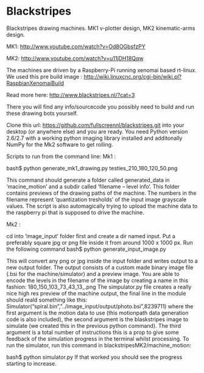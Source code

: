 Blackstripes
============

Blackstripes drawing machines. MK1 v-plotter design, MK2 kinematic-arms design.

MK1: http://www.youtube.com/watch?v=Od8OGbsfzPY

MK2: http://www.youtube.com/watch?v=u11jDH18Qqw

The machines are driven by a Raspberry-Pi running xenomai based rt-linux. We used this pre build image : http://wiki.linuxcnc.org/cgi-bin/wiki.pl?RaspbianXenomaiBuild

Read more here: http://www.blackstripes.nl/?cat=3


There you will find any info/sourcecode you possibly need to build and run these drawing bots yourself.

Clone this url: https://github.com/fullscreennl/blackstripes.git into your desktop (or anywhere else) and you are ready. You need Python version 2.6/2.7 with a working python imaging library installed and additonally NumPy for the Mk2 software to get rolling.

Scripts to run from the command line:
 Mk1 :

bash$ python generate_mk1_drawing.py testies_210_180_120_50.png

This command should generate a folder called generated_data in ‘macine_motion’ and a subdir called ‘filename – level info‘. This folder contains previews of the drawing paths of the machine. The numbers in the filename represent  ‘quantization tresholds’ of the input image grayscale values. The script is also automagically trying to upload the machine data to the raspberry pi that is supposed to drive the machine.

Mk2 :

cd into ‘image_input’ folder first and create a dir named input. Put a preferably square jpg or png file inside it from around 1000 x 1000 px. Run the following command
 bash$ python generate_input_image.py

This will convert any png or jpg inside the input folder and writes output to a new output folder. The output consists of a custom made binary image file (.bsi for the machine/simulator) and a preview image. You are able to encode the levels in the filename of the image by creating a name in this fashion: 180_150_103_73_43_13_.png
 The simpulator.py file creates a really nice high res preview of the machine output, the final line in the module should reald something like this:
Simulator(“spiral.bin”,”../image_input/output/photo.bsi”,8239711)
 where the first argument is the motion data to use (this motionpath data generation code is also included), the second argument is the blaskstripes image to simulate (we created this in the previous python command). The third argument is a total number of instructions this is a prop to give some feedback of the simulation progress in the terminal whilst processing. To run the simulator, run this command in blackstripesMK2/machine_motion:

bash$ python simulator.py
If that worked you should see the progress starting to increase.


